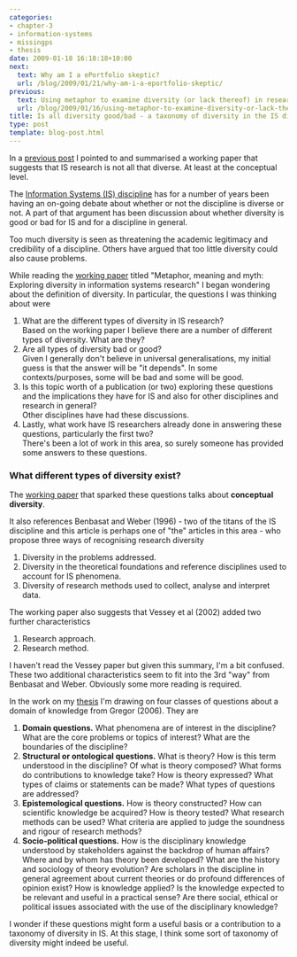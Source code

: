 ```yaml
---
categories:
- chapter-3
- information-systems
- missingps
- thesis
date: 2009-01-18 16:18:18+10:00
next:
  text: Why am I a ePortfolio skeptic?
  url: /blog/2009/01/21/why-am-i-a-eportfolio-skeptic/
previous:
  text: Using metaphor to examine diversity (or lack thereof) in research
  url: /blog/2009/01/16/using-metaphor-to-examine-diversity-or-lack-thereof-in-research/
title: Is all diversity good/bad - a taxonomy of diversity in the IS discipline
type: post
template: blog-post.html
---
```

In a [previous post](/blog/2009/01/16/using-metaphor-to-examine-diversity-or-lack-thereof-in-research/) I pointed to and summarised a working paper that suggests that IS research is not all that diverse. At least at the conceptual level.

The [Information Systems (IS) discipline](http://isworld.org/) has for a number of years been having an on-going debate about whether or not the discipline is diverse or not. A part of that argument has been discussion about whether diversity is good or bad for IS and for a discipline in general.

Too much diversity is seen as threatening the academic legitimacy and credibility of a discipline. Others have argued that too little diversity could also cause problems.

While reading the [working paper](http://emergentresearchers.wordpress.com/2009/01/16/metaphor-meaning-and-myth-exploring-diversity-in-information-systems-research/) titled "Metaphor, meaning and myth: Exploring diversity in information systems research" I began wondering about the definition of diversity. In particular, the questions I was thinking about were

1. What are the different types of diversity in IS research?  
    Based on the working paper I believe there are a number of different types of diversity. What are they?
2. Are all types of diversity bad or good?  
    Given I generally don't believe in universal generalisations, my initial guess is that the answer will be "it depends". In some contexts/purposes, some will be bad and some will be good.
3. Is this topic worth of a publication (or two) exploring these questions and the implications they have for IS and also for other disciplines and research in general?  
    Other disciplines have had these discussions.
4. Lastly, what work have IS researchers already done in answering these questions, particularly the first two?  
    There's been a lot of work in this area, so surely someone has provided some answers to these questions.

### What different types of diversity exist?

The [working paper](http://emergentresearchers.wordpress.com/2009/01/16/metaphor-meaning-and-myth-exploring-diversity-in-information-systems-research/) that sparked these questions talks about **conceptual diversity**.

It also references Benbasat and Weber (1996) - two of the titans of the IS discipline and this article is perhaps one of "the" articles in this area - who propose three ways of recognising research diversity

1. Diversity in the problems addressed.
2. Diversity in the theoretical foundations and reference disciplines used to account for IS phenomena.
3. Diversity of research methods used to collect, analyse and interpret data.

The working paper also suggests that Vessey et al (2002) added two further characteristics

1. Research approach.
2. Research method.

I haven't read the Vessey paper but given this summary, I'm a bit confused. These two additional characteristics seem to fit into the 3rd "way" from Benbasat and Weber. Obviously some more reading is required.

In the work on my [thesis](/blog/research/phd-thesis/) I'm drawing on four classes of questions about a domain of knowledge from Gregor (2006). They are

1. **Domain questions.** What phenomena are of interest in the discipline? What are the core problems or topics of interest? What are the boundaries of the discipline?
2. **Structural or ontological questions.** What is theory? How is this term understood in the discipline? Of what is theory composed? What forms do contributions to knowledge take? How is theory expressed? What types of claims or statements can be made? What types of questions are addressed?
3. **Epistemological questions.** How is theory constructed? How can scientific knowledge be acquired? How is theory tested? What research methods can be used? What criteria are applied to judge the soundness and rigour of research methods?
4. **Socio-political questions.** How is the disciplinary knowledge understood by stakeholders against the backdrop of human affairs? Where and by whom has theory been developed? What are the history and sociology of theory evolution? Are scholars in the discipline in general agreement about current theories or do profound differences of opinion exist? How is knowledge applied? Is the knowledge expected to be relevant and useful in a practical sense? Are there social, ethical or political issues associated with the use of the disciplinary knowledge?

I wonder if these questions might form a useful basis or a contribution to a taxonomy of diversity in IS. At this stage, I think some sort of taxonomy of diversity might indeed be useful.
